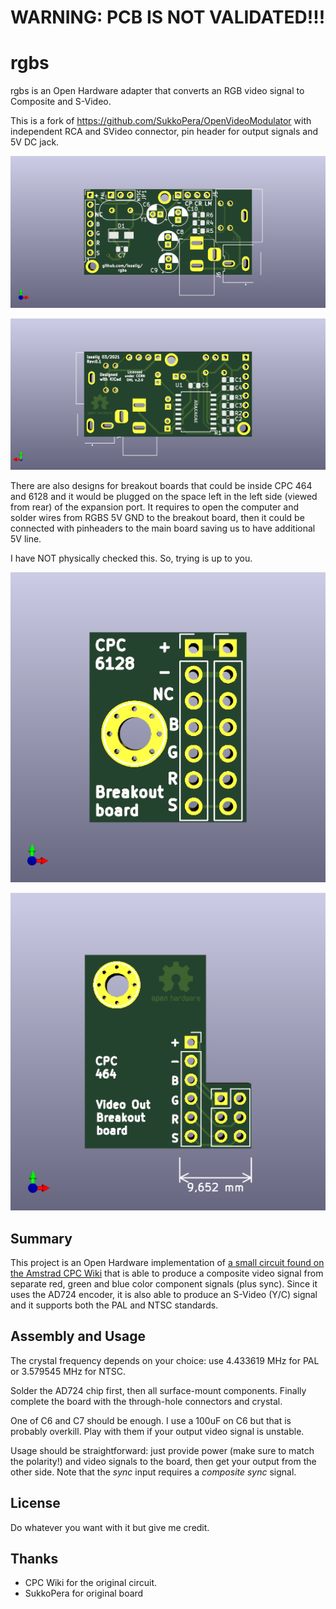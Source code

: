 # WARNING: PCB IS NOT VALIDATED!!!

# rgbs
rgbs is an Open Hardware adapter that converts an RGB video signal to Composite and S-Video.

This is a fork of https://github.com/SukkoPera/OpenVideoModulator with independent RCA and SVideo connector, pin header for output signals and 5V DC jack.

![PCB top](https://raw.githubusercontent.com/issalig/OpenVideoModulator/master/img/OpenVideoModulator_top.png)

![PCB bottom](https://raw.githubusercontent.com/issalig/OpenVideoModulator/master/img/OpenVideoModulator_bottom.png)

There are also designs for breakout boards that could be inside CPC 464 and 6128 and it would be plugged on the space left in the left side (viewed from rear) of the expansion port. 
It requires to open the computer and solder wires from RGBS 5V GND to the breakout board, then it could be connected with pinheaders to the main board saving us to have additional 5V line.

I have NOT physically checked this. So, trying is up to you.

![6128 top](https://raw.githubusercontent.com/issalig/OpenVideoModulator/master/img/cpc6128_internal_video_top.png)

![464 top](https://raw.githubusercontent.com/issalig/OpenVideoModulator/master/img/cpc464_internal_video_top.png)

## Summary
This project is an Open Hardware implementation of [a small circuit found on the Amstrad CPC Wiki](http://www.cpcwiki.eu/index.php/RGB_SVideo) that is able to produce a composite video signal from separate red, green and blue color component signals (plus sync). Since it uses the AD724 encoder, it is also able to produce an S-Video (Y/C) signal and it supports both the PAL and NTSC standards.


## Assembly and Usage

The crystal frequency depends on your choice: use 4.433619 MHz for PAL or 3.579545 MHz for NTSC.

Solder the AD724 chip first, then all surface-mount components. Finally complete the board with the through-hole connectors and crystal.

One of C6 and C7 should be enough. I use a 100uF on C6 but that is probably overkill. Play with them if your output video signal is unstable.

Usage should be straightforward: just provide power (make sure to match the polarity!) and video signals to the board, then get your output from the other side. Note that the *sync* input requires a *composite sync* signal.

## License
 Do whatever you want with it but give me credit.
 
## Thanks
- CPC Wiki for the original circuit.
- SukkoPera for original board
